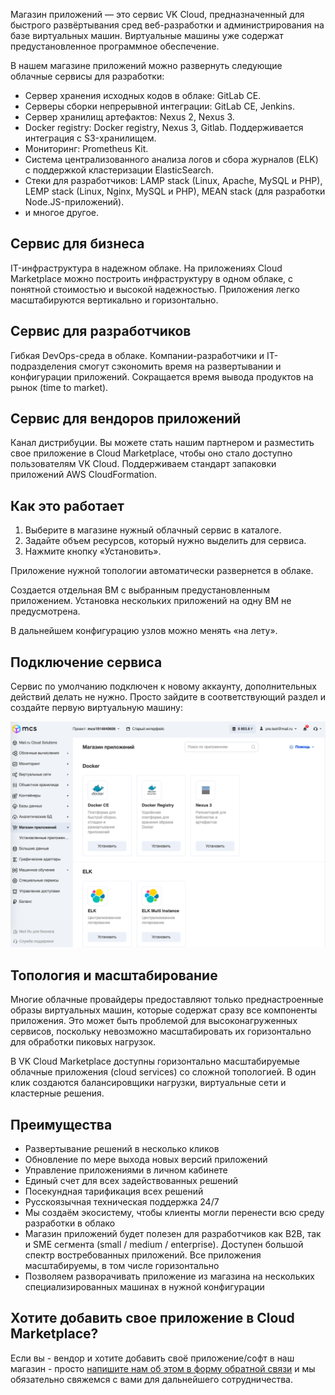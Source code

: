 Магазин приложений — это сервис VK Cloud, предназначенный для быстрого развёртывания сред веб-разработки и администрирования на базе виртуальных машин. Виртуальные машины уже содержат предустановленное программное обеспечение.

В нашем магазине приложений можно развернуть следующие облачные сервисы для разработки:

- Сервер хранения исходных кодов в облаке: GitLab CE.
- Серверы сборки непрерывной интеграции: GitLab CE, Jenkins.
- Сервер хранилищ артефактов: Nexus 2, Nexus 3.
- Docker registry: Docker registry, Nexus 3, Gitlab. Поддерживается интеграция с S3-хранилищем.
- Мониторинг: Prometheus Kit.
- Система централизованного анализа логов и сбора журналов (ELK) с поддержкой кластеризации ElasticSearch.
- Стеки для разработчиков: LAMP stack (Linux, Apache, MySQL и PHP), LEMP stack (Linux, Nginx, MySQL и PHP), MEAN stack (для разработки Node.JS-приложений).
- и многое другое.

## Сервис для бизнеса

IT-инфраструктура в надежном облаке. На приложениях Cloud Marketplace можно построить инфраструктуру в одном облаке, с понятной стоимостью и высокой надежностью. Приложения легко масштабируются вертикально и горизонтально.

## Сервис для разработчиков

Гибкая DevOps-среда в облаке. Компании-разработчики и IT-подразделения смогут сэкономить время на развертывании и конфигурации приложений. Сокращается время вывода продуктов на рынок (time to market).

## Сервис для вендоров приложений

Канал дистрибуции. Вы можете стать нашим партнером и разместить свое приложение в Cloud Marketplace, чтобы оно стало доступно пользователям VK Cloud. Поддерживаем стандарт запаковки приложений AWS CloudFormation.

## Как это работает

1.  Выберите в магазине нужный облачный сервис в каталоге.
2.  Задайте объем ресурсов, который нужно выделить для сервиса.
3.  Нажмите кнопку «Установить».

Приложение нужной топологии автоматически развернется в облаке.

<warn>

Создается отдельная ВМ с выбранным предустановленным приложением. Установка нескольких приложений на одну ВМ не предусмотрена.

</warn>

В дальнейшем конфигурацию узлов можно менять «на лету».

## Подключение сервиса

Сервис по умолчанию подключен к новому аккаунту, дополнительных действий делать не нужно. Просто зайдите в соответствующий раздел и создайте первую виртуальную машину:

![](./assets/1598523114737-1598523114737.png)

## Топология и масштабирование

Многие облачные провайдеры предоставляют только преднастроенные образы виртуальных машин, которые содержат сразу все компоненты приложения. Это может быть проблемой для высоконагруженных сервисов, поскольку невозможно масштабировать их горизонтально для обработки пиковых нагрузок.

В VK Cloud Marketplace доступны горизонтально масштабируемые облачные приложения (cloud services) со сложной топологией. В один клик создаются балансировщики нагрузки, виртуальные сети и кластерные решения.

## Преимущества

- Развертывание решений в несколько кликов
- Обновление по мере выхода новых версий приложений
- Управление приложениями в личном кабинете
- Единый счет для всех задействованных решений
- Посекундная тарификация всех решений
- Русскоязычная техническая поддержка 24/7
- Мы создаём экосистему, чтобы клиенты могли перенести всю среду разработки в облако
- Магазин приложений будет полезен для разработчиков как B2B, так и SME сегмента (small / medium / enterprise). Доступен большой спектр востребованных приложений. Все приложения масштабируемы, в том числе горизонтально
- Позволяем разворачивать приложение из магазина на нескольких специализированных машинах в нужной конфигурации

## Хотите добавить свое приложение в Cloud Marketplace?

Если вы - вендор и хотите добавить своё приложение/софт в наш магазин - просто [напишите нам об этом в форму обратной связи](https://mcs.mail.ru/help/contact-us) и мы обязательно свяжемся с вами для дальнейшего сотрудничества.
